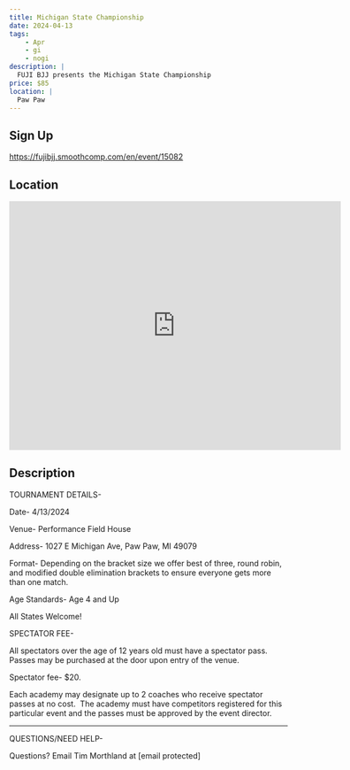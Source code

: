 ```yaml
---
title: Michigan State Championship
date: 2024-04-13
tags:
    - Apr
    - gi 
    - nogi 
description: |
  FUJI BJJ presents the Michigan State Championship
price: $85
location: |
  Paw Paw
---
```

## Sign Up
https://fujibjj.smoothcomp.com/en/event/15082

## Location
<iframe src="https://www.google.com/maps/embed?pb=!1m18!1m12!1m3!1d12345.6789!2d-85.8752887!3d42.2197832!2m3!1f0!2f0!3f0!3m2!1i1024!2i768!4f13.1!3m3!1m2!1s0x0%3A0x0!2z42.2197832!5e0!3m2!1sen!2sus!4v1234567890" width="600" height="450" style="border:0;" allowfullscreen="" loading="lazy"></iframe>

## Description
TOURNAMENT DETAILS- 


Date- 4/13/2024


Venue- Performance Field House


Address- 1027 E Michigan Ave, Paw Paw, MI 49079


Format- Depending on the bracket size we offer best of three, round robin, and modified double elimination brackets to ensure everyone gets more than one match.


Age Standards- Age 4 and Up


All States Welcome!


SPECTATOR FEE-


All spectators over the age of 12 years old must have a spectator pass.  Passes may be purchased at the door upon entry of the venue.



Spectator fee- $20.



Each academy may designate up to 2 coaches who receive spectator passes at no cost.  The academy must have competitors registered for this particular event and the passes must be approved by the event director.


_______________________________________________________________________________


QUESTIONS/NEED HELP-


Questions? Email Tim Morthland at [email protected]